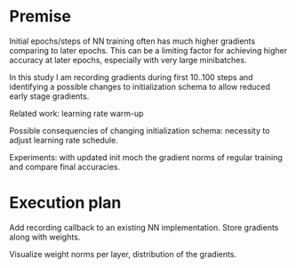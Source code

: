 # Premise

Initial epochs/steps of NN training often has much higher gradients comparing to later epochs. This can be a limiting factor for achieving higher accuracy at later epochs, especially with very large minibatches.

In this study I am recording gradients during first 10..100 steps and identifying a possible changes to initialization schema to allow reduced early stage gradients.

Related work: learning rate warm-up

Possible consequencies of changing initialization schema: necessity to adjust learning rate schedule.

Experiments: with updated init moch the gradient norms of regular training and compare final accuracies.

# Execution plan

Add recording callback to an existing NN implementation. Store gradients along with weights.

Visualize weight norms per layer, distribution of the gradients.